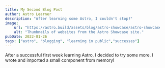 ```yaml
---
title: My Second Blog Post
author: Astro Learner
description: "After learning some Astro, I couldn't stop!"
image: 
    url: "https://astro.build/assets/blog/astro-showcase/astro-showcase-screenshot.jpg"
    alt: "Thumbnails of websites from the Astro Showcase site."
pubDate: 2022-01-26
tags: ["astro", "blogging", "learning in public","successes"]
---
```

After a successful first week learning Astro, I decided to try some more. I wrote and imported a small component from memory!